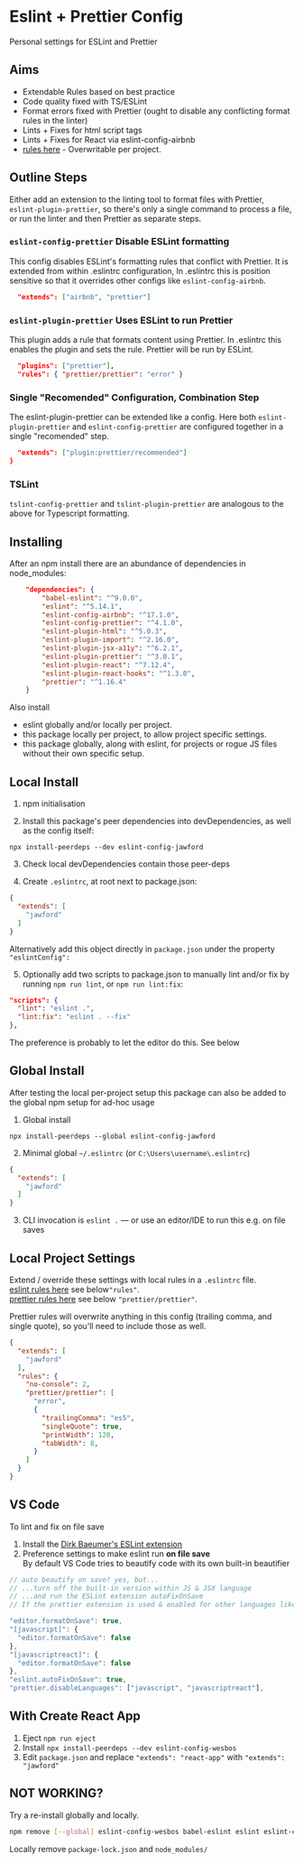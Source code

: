 # Eslint + Prettier Config
Personal settings for ESLint and Prettier

## Aims

* Extendable Rules based on best practice
* Code quality fixed with TS/ESLint
* Format errors fixed with Prettier (ought to disable any conflicting format rules in the linter)
* Lints + Fixes for html script tags
* Lints + Fixes for React via eslint-config-airbnb
* [rules here](https://github.com/jawford/eslint-config-jawford/blob/master/.eslintrc.js) - Overwritable per project.

## Outline Steps
Either add an extension to the linting tool to format files with Prettier, ```eslint-plugin-prettier```, 
so there's only a single command to process a file, or run the linter and then Prettier as separate steps.

### ```eslint-config-prettier``` Disable ESLint formatting
This config disables ESLint's formatting rules that conflict with Prettier. It is extended from within .eslintrc configuration, 
In .eslintrc this is position sensitive so that it overrides other configs like ```eslint-config-airbnb```. 

```json
  "extends": ["airbnb", "prettier"]
```

### ```eslint-plugin-prettier``` Uses ESLint to run Prettier
This plugin adds a rule that formats content using Prettier. 
In .eslintrc this enables the plugin and sets the rule. Prettier will be run by ESLint.

```json
  "plugins": ["prettier"],
  "rules": { "prettier/prettier": "error" }
```

### Single "Recomended" Configuration, Combination Step
The eslint-plugin-prettier can be extended like a config. 
Here both ```eslint-plugin-prettier``` and ```eslint-config-prettier``` are configured together in a single "recomended" step.

```json
  "extends": ["plugin:prettier/recommended"]
}
```

### TSLint
```tslint-config-prettier``` and ```tslint-plugin-prettier``` are analogous to the above for Typescript formatting.

## Installing
After an npm install there are an abundance of dependencies in node_modules:

```json
	"dependencies": {
		"babel-eslint": "^9.0.0",
		"eslint": "^5.14.1",
		"eslint-config-airbnb": "^17.1.0",
		"eslint-config-prettier": "^4.1.0",
		"eslint-plugin-html": "^5.0.3",
		"eslint-plugin-import": "^2.16.0",
		"eslint-plugin-jsx-a11y": "^6.2.1",
		"eslint-plugin-prettier": "^3.0.1",
		"eslint-plugin-react": "^7.12.4",
		"eslint-plugin-react-hooks": "^1.3.0",
		"prettier": "^1.16.4"
	}
```

Also install
* eslint globally and/or locally per project.
* this package locally per project, to allow project specific settings.
* this package globally, along with eslint, for projects or rogue JS files without their own specific setup.

## Local Install

1. npm initialisation

2. Install this package's peer dependencies into devDependencies, as well as the config itself:

```
npx install-peerdeps --dev eslint-config-jawford
```

3. Check local devDependencies contain those peer-deps

4. Create `.eslintrc`, at root next to package.json:

```json
{
  "extends": [
    "jawford"
  ]
}
```

Alternatively add this object directly in `package.json` under the property `"eslintConfig":`

5. Optionally add two scripts to package.json to manually lint and/or fix by running `npm run lint`, or `npm run lint:fix`:

```json
"scripts": {
  "lint": "eslint .",
  "lint:fix": "eslint . --fix"
},
```

The preference is probably to let the editor do this. See below

## Global Install
After testing the local per-project setup this package can also be added to the global npm setup for ad-hoc usage

1. Global install

```
npx install-peerdeps --global eslint-config-jawford
```

2. Minimal global `~/.eslintrc` (or `C:\Users\username\.eslintrc`)

```json
{
  "extends": [
    "jawford"
  ]
}
```

3. CLI invocation is `eslint .` — or use an editor/IDE to run this e.g. on file saves

## Local Project Settings

Extend / override these settings with local rules in a `.eslintrc` file.  
[eslint rules here](https://eslint.org/docs/rules/) see below`"rules"`.  
[prettier rules here](https://prettier.io/docs/en/options.html) see below `"prettier/prettier"`.

Prettier rules will overwrite anything in this config (trailing comma, and single quote), so you'll need to include those as well. 

```json
{
  "extends": [
    "jawford"
  ],
  "rules": {
    "no-console": 2,
    "prettier/prettier": [
      "error",
      {
        "trailingComma": "es5",
        "singleQuote": true,
        "printWidth": 120,
        "tabWidth": 8,
      }
    ]
  }
}
```

## VS Code

To lint and fix on file save

1. Install the [Dirk Baeumer's ESLint extension](https://marketplace.visualstudio.com/items?itemName=dbaeumer.vscode-eslint)
2. Preference settings to make eslint run **on file save**  
By default VS Code tries to beautify code with its own built-in beautifier
  ```js
  // auto beautify on save? yes, but...
  // ...turn off the built-in version within JS & JSX language
  // ...and run the ESLint extension autoFixOnSave
  // If the prettier extension is used & enabled for other languages like CSS and HTML, then turn it off for JS since it will run via Eslint already

  "editor.formatOnSave": true,
  "[javascript]": {
    "editor.formatOnSave": false
  },
  "[javascriptreact]": {
    "editor.formatOnSave": false
  },
  "eslint.autoFixOnSave": true,
  "prettier.disableLanguages": ["javascript", "javascriptreact"],
  ```

## With Create React App

1. Eject `npm run eject`
1. Install `npx install-peerdeps --dev eslint-config-wesbos`
1. Edit `package.json` and replace `"extends": "react-app"` with `"extends": "jawford"`


## NOT WORKING?

Try a re-install globally and locally.

```bash
npm remove [--global] eslint-config-wesbos babel-eslint eslint eslint-config-prettier eslint-config-airbnb eslint-plugin-html eslint-plugin-prettier eslint-plugin-import eslint-plugin-jsx-a11y eslint-plugin-react prettier eslint-plugin-react-hooks
```

Locally remove `package-lock.json` and `node_modules/`
